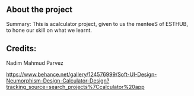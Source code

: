 ## About the project
Summary:
This is acalculator project, given to us the menteeS of ESTHUB, to hone our skill on what we learnt.
## Credits:
Nadim Mahmud Parvez

https://www.behance.net/gallery/124576999/Soft-UI-Design-Neumorphism-Design-Calculator-Design?tracking_source=search_projects%7Ccalculator%20app